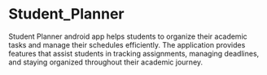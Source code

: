 # Student_Planner
Student Planner android app helps students to organize their academic tasks and manage their schedules efficiently. The application provides features that assist students in tracking assignments, managing deadlines, and staying organized throughout their academic journey.
